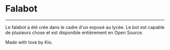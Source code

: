 # Falabot
---
Le falabot a été crée dans le cadre d'un exposé au lycée. 
Le bot est capable de plusieurs chose et est disponible entièrement en Open Source.

Made with love by Kio.
